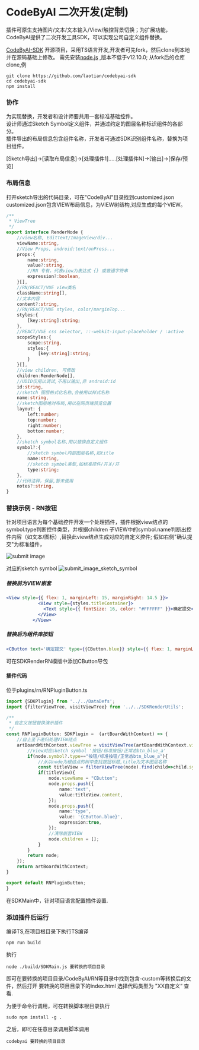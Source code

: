 # CodeByAI 二次开发(定制)
插件可原生支持图片/文本/文本输入/View/触控背景切换；为扩展功能，
CodeByAI提供了二次开发工具SDK，可以实现公司自定义组件替换。

[CodeByAI-SDK](https://github.com/laotian/codebyai-sdk) 开源项目，采用TS语言开发,开发者可先fork，然后clone到本地并在源码基础上修改。
需先安装[node.js](https://nodejs.org/en/) ,版本不低于v12.10.0; 
从fork后的仓库clone,例
```
git clone https://github.com/laotian/codebyai-sdk
cd codebyai-sdk
npm install
```

### 协作
为实现替换，开发者和设计师要共用一套标准基础控件。  
设计师通过Sketch Symbol定义组件，并通过约定的图层名称标识组件的各部分。  
插件导出的布局信息包含组件名称，开发者可通过SDK识别组件名称，替换为项目组件。

[Sketch导出]->[读取布局信息]->[处理插件1].....[处理插件N]->[输出]->[保存/预览]


### 布局信息
打开sketch导出的代码目录，可在"CodeByAI"目录找到customized.json
customized.json包含VIEW布局信息，为VIEW树结构,对应生成的每个VIEW。
```ts
/**
 * ViewTree
 */
export interface RenderNode {
    //view名称, EditText/ImageView/div...
    viewName:string,
    //View Props, android:text/onPress...
    props:{
        name:string,
        value?:string,
        //RN 专有，代表view为表达式 {} 或普通字符串
        expression?:boolean,
    }[],
    //RN/REACT/VUE view类名
    className:string[],
    //文本内容
    content?:string,
    //RN/REACT/VUE styles, color/marginTop...
    styles:{
        [key:string]:string;
    },
    //REACT/VUE css selector, ::-webkit-input-placeholder / :active
    scopeStyles:{
        scope:string,
        styles:{
            [key:string]:string;
        }
    }[],
    //view children, 可修改
    children:RenderNode[],
    //UDID仅用以调试,不用以输出,非 android:id
    id:string,
    //sketch 图层格式化名称,会被用以样式名称
    name:string,
    //sketch图层绝对布局,用以在网页端预览位置
    layout: {
        left:number;
        top:number;
        right:number;
        bottom:number;
    },
    //sketch symbol名称,用以替换自定义组件
    symbol?:{
        //sketch symbol内部图层名称,如title
        name:string,
        //sketch symbol类型,如标准控件/开关/开
        type:string;
    },
    //代码注释，保留,暂未使用
    notes?:string,
}

```

### 替换示例 - RN按钮
针对项目语言为每个基础控件开发一个处理插件，插件根据view结点的symbol.type判断控件类型，并根据children 子VIEW中的symbol.name判断出控件内容（如文本/图标）,替换此view结点生成对应的自定义控件; 
假如右侧"确认提交"为标准组件，

![submit image](https://service.codebyai.com/images/btn_blue_a.png)



对应的sketch symbol
![submit_image_sketch_symbol](https://service.codebyai.com/images/symbol_btn_blue_a.png)

##### 替换前为VIEW嵌套
```jsx
<View style={{ flex: 1, marginLeft: 15, marginRight: 14.5 }}>
            <View style={styles.titleContainer}>
              <Text style={{ fontSize: 16, color: "#FFFFFF" }}>确定提交</Text>
            </View>
          </View>
```


##### 替换后为组件库按钮
```jsx
<CButton text='确定提交' type={{CButton.blue}} style={{ flex: 1, marginLeft: 15, marginRight: 14.5 }} />
```
可在SDKRenderRN模版中添加CButton导包

#### 插件代码
位于plugins/rn/RNPluginButton.ts
```ts
import {SDKPlugin} from '../../DataDefs';
import {filterViewTree, visitViewTree} from '../../SDKRenderUtils';

/**
 * 自定义按钮替换演示插件
 */
const RNPluginButton: SDKPlugin =  (artBoardWithContext) => {
    //自上至下递归处理VIEW结点
    artBoardWithContext.viewTree = visitViewTree(artBoardWithContext.viewTree,node => {
        //view对应sketch symbol '按钮/标准按钮/正常态btn_blue_a'
        if(node.symbol?.type=="按钮/标准按钮/正常态btn_blue_a"){
            //从以node为根结点的树中查找按钮标题,title为文本图层名称
            const titleView = filterViewTree(node).find(child=>child.symbol?.name==="title");
            if(titleView){
                node.viewName = "CButton";
                node.props.push({
                    name:'text',
                    value:titleView.content,
                });
                node.props.push({
                    name:'type',
                    value: '{CButton.blue}',
                    expression:true,
                });
                //清除嵌套VIEW
                node.children = [];
            }
        }
        return node;
    });
    return artBoardWithContext;
}

export default RNPluginButton;
}


```

在SDKMain中，针对项目语言配置插件设置.

### 添加插件后运行
编译TS,在项目根目录下执行TS编译
```
npm run build
```

执行
```
node ./build/SDKMain.js 要转换的项目目录
```

即可在要转换的项目目录/CodeByAI/RN等目录中找到包含-custom等转换后的文件，然后打开 要转换的项目目录下的index.html 选择代码类型为 "XX自定义“ 查看.

为便于命令行调用，可在转换脚本根目录执行
```
sudo npm install -g .
```
之后，即可在任意目录调用脚本调用
```
codebyai 要转换的项目目录
```    
